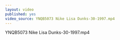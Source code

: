```yaml
---
layout: video
published: yes
video_source: YNQB5073 Nike Lisa Dunks-30-1997.mp4
---
```

YNQB5073 Nike Lisa Dunks-30-1997.mp4
